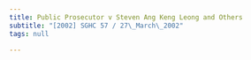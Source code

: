 ```yaml
---
title: Public Prosecutor v Steven Ang Keng Leong and Others
subtitle: "[2002] SGHC 57 / 27\_March\_2002"
tags: null

---
```



